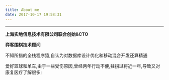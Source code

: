 ```yaml
---
title: About me
date: 2017-10-17 19:58:31
---
```


 ---

**上海实地信息技术有限公司联合创始&CTO**

**弈客围棋技术顾问**

不知所措的全栈程序猿,自认为对数据库设计优化和移动混合开发还算精通

爱好篮球和单车,由于一些受伤原因,曾经两年行动不便,拄拐过将近一年,导致又对康复医疗了解很多;